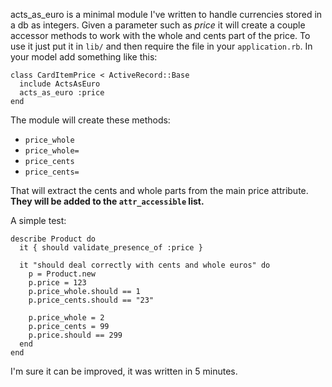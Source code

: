 acts_as_euro is a minimal module I've written to handle currencies stored in a db as integers. Given a parameter such as _price_ it will create a couple accessor methods to work with the whole and cents part of the price.
To use it just put it in `lib/` and then require the file in your `application.rb`. In your model add something like this:

	class CardItemPrice < ActiveRecord::Base
	  include ActsAsEuro
	  acts_as_euro :price
	end

The module will create these methods:

* `price_whole`
* `price_whole=`
* `price_cents`
* `price_cents=`

That will extract the cents and whole parts from the main price attribute. **They will be added to the `attr_accessible` list.**

A simple test:

	describe Product do
	  it { should validate_presence_of :price }

	  it "should deal correctly with cents and whole euros" do
	    p = Product.new
	    p.price = 123
	    p.price_whole.should == 1
	    p.price_cents.should == "23"

	    p.price_whole = 2
	    p.price_cents = 99
	    p.price.should == 299
	  end
	end

I'm sure it can be improved, it was written in 5 minutes.
